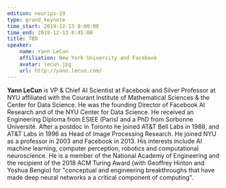 ```yaml
---
edition: neurips-19
type: grand_keynote
time_start: 2019-12-13 8:00:00
time_end: 2019-12-13 8:45:00
title: TBD
speaker:
    name: Yann LeCun 
    affiliation: New York University and Facebook
    avatar: lecun.jpg
    url: http://yann.lecun.com/
---
```

**Yann LeCun** is VP & Chief AI Scientist at Facebook and Silver Professor at NYU affiliated with the Courant Institute of Mathematical Sciences & the Center for Data Science. He was the founding Director of Facebook AI Research and of the NYU Center for Data Science. He received an Engineering Diploma from ESIEE (Paris) and a PhD from Sorbonne Université. After a postdoc in Toronto he joined AT&T Bell Labs in 1988, and AT&T Labs in 1996 as Head of Image Processing Research. He joined NYU as a professor in 2003 and Facebook in 2013. His interests include AI machine learning, computer perception, robotics and computational neuroscience. He is a member of the National Academy of Engineering and the recipient of the 2018 ACM Turing Award (with Geoffrey Hinton and Yoshua Bengio) for "conceptual and engineering breakthroughs that have made deep neural networks a a critical component of computing".